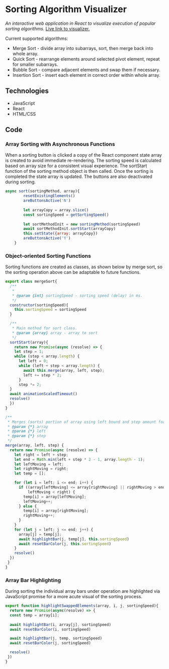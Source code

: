 # Sorting Algorithm Visualizer
*An interactive web application in React to visualize execution of popular sorting algorithms.* [Live link to visualizer.](https://acastles24.github.io/sorting_visualizer/ "Link to Visualizer")

Current supported algorithms:
 - Merge Sort - divide array into subarrays, sort, then merge back into whole array.
 - Quick Sort - rearrange elements around selected pivot element, repeat for smaller subarrays.
 - Bubble Sort - compare adjacent elements and swap them if necessary.
 - Insertion Sort - insert each element in correct order within whole array.

## Technologies
* JavaScript
* React
* HTML/CSS

## Code

### Array Sorting with Asynchronous Functions
When a sorting button is clicked a copy of the React component state array is created to avoid immediate re-rendering. The sorting speed is calculated based on array size for a consistent visual experience. The sortStart function of the sorting method object is then called. Once the sorting is completed the state array is updated. The buttons are also deactivated during sorting.

```javascript
async sort(sortingMethod, array){
        resetExistingElements()
        areButtonsActive('N')
    
        let arrayCopy = array.slice()
        const sortingSpeed = getSortingSpeed()
        
        let sortMethodInit = new sortingMethod(sortingSpeed)
        await sortMethodInit.sortStart(arrayCopy)
        this.setState({array: arrayCopy})
        areButtonsActive('Y')
    }
```

### Object-oriented Sorting Functions
Sorting functions are created as classes, as shown below by merge sort, so the sorting operation above can be adaptable to future functions.

```javascript
export class mergeSort{
  /**
   * 
   * @param {int} sortingSpeed - sorting speed (delay) in ms.
   */
  constructor(sortingSpeed){
    this.sortingSpeed = sortingSpeed
  }

  /**
   * Main method for sort class.
   * @param {array} array - array to sort
   */
  sortStart(array){  
    return new Promise(async (resolve) => {
    let step = 1;
    while (step < array.length) {
      let left = 0;
      while (left + step < array.length) {
        await this.merge(array, left, step);
        left += step * 2;
      }
      step *= 2;
  }
  await animationScaledTimeout()
  resolve()
  })
}

/**
 * Merges (sorts) portion of array using left bound and step amount for right bound.
 * @param {*} array 
 * @param {*} left 
 * @param {*} step 
 */
merge(array, left, step) {
  return new Promise(async (resolve) => {
    let right = left + step;
    let end = Math.min(left + step * 2 - 1, array.length - 1);
    let leftMoving = left;
    let rightMoving = right;
    let temp = [];

    for (let i = left; i <= end; i++) {
      if ((array[leftMoving] <= array[rightMoving] || rightMoving > end) &&
          leftMoving < right) {
        temp[i] = array[leftMoving];
        leftMoving++;
      } else {
        temp[i] = array[rightMoving];
        rightMoving++;
      }
    }
    for (let j = left; j <= end; j++) {
      array[j] = temp[j];
      await highlightBar(j, temp[j], this.sortingSpeed)
      await resetBarColor(j, this.sortingSpeed)
    }
    resolve()
  })
 }
}
```

### Array Bar Highlighting
During sorting the individual array bars under operation are highlighted via JavaScript promise for a more acute visual of the sorting process.

```javascript
export function highlightSwappedElements(array, i, j, sortingSpeed){
  return new Promise(async(resolve) => {
  const temp = array[i];
  
  await highlightBar(i, array[j], sortingSpeed)
  await resetBarColor(i, sortingSpeed)

  await highlightBar(j, temp, sortingSpeed)
  await resetBarColor(j, sortingSpeed)

  resolve()
 })
}
```
